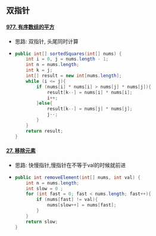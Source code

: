 ## 双指针

#### [977. 有序数组的平方](https://leetcode-cn.com/problems/squares-of-a-sorted-array/)

- 思路: 双指针, 头尾同时计算

- ```java
  public int[] sortedSquares(int[] nums) {
      int i = 0, j = nums.length - 1;
      int n = nums.length;
      int k = j;
      int[] result = new int[nums.length];
      while (i <= j){
          if (nums[i] * nums[i] > nums[j] * nums[j]){
              result[k--] = nums[i] * nums[i];
              i++;
          }else{
              result[k--] = nums[j] * nums[j];
              j--;
          }
      }
      return result;
  }
  ```

#### [27. 移除元素](https://leetcode-cn.com/problems/remove-element/)

- 思路: 快慢指针,慢指针在不等于val的时候就前进

- ```java
  public int removeElement(int[] nums, int val) {
      int n = nums.length;
      int slow = 0 ;
      for (int fast = 0; fast < nums.length; fast++){
          if (nums[fast] != val){
              nums[slow++] = nums[fast];
          }
      }
      return slow;
  }
  ```

  